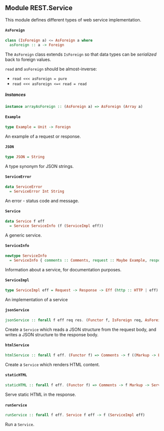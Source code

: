 ## Module REST.Service

This module defines different types of web service implementation.

#### `AsForeign`

``` purescript
class (IsForeign a) <= AsForeign a where
  asForeign :: a -> Foreign
```

The `AsForeign` class extends `IsForeign` so that data types can be _serialized_ back to
foreign values.

`read` and `asForeign` should be almost-inverse:

- `read <<< asForeign = pure`
- `read <<< asForeign <=< read = read`

##### Instances
``` purescript
instance arrayAsForeign :: (AsForeign a) => AsForeign (Array a)
```

#### `Example`

``` purescript
type Example = Unit -> Foreign
```

An example of a request or response.

#### `JSON`

``` purescript
type JSON = String
```

A type synonym for JSON strings.

#### `ServiceError`

``` purescript
data ServiceError
  = ServiceError Int String
```

An error - status code and message.

#### `Service`

``` purescript
data Service f eff
  = Service ServiceInfo (f (ServiceImpl eff))
```

A generic service.

#### `ServiceInfo`

``` purescript
newtype ServiceInfo
  = ServiceInfo { comments :: Comments, request :: Maybe Example, response :: Maybe Example }
```

Information about a service, for documentation purposes.

#### `ServiceImpl`

``` purescript
type ServiceImpl eff = Request -> Response -> Eff (http :: HTTP | eff) Unit
```

An implementation of a service

#### `jsonService`

``` purescript
jsonService :: forall f eff req res. (Functor f, IsForeign req, AsForeign res) => Comments -> f (req -> (Either ServiceError res -> Eff (http :: HTTP | eff) Unit) -> Eff (http :: HTTP | eff) Unit) -> Service f eff
```

Create a `Service` which reads a JSON structure from the request body, and writes a JSON structure
to the response body.

#### `htmlService`

``` purescript
htmlService :: forall f eff. (Functor f) => Comments -> f ((Markup -> Eff (http :: HTTP | eff) Unit) -> Eff (http :: HTTP | eff) Unit) -> Service f eff
```

Create a `Service` which renders HTML content.

#### `staticHTML`

``` purescript
staticHTML :: forall f eff. (Functor f) => Comments -> f Markup -> Service f eff
```

Serve static HTML in the response.

#### `runService`

``` purescript
runService :: forall f eff. Service f eff -> f (ServiceImpl eff)
```

Run a `Service`.


